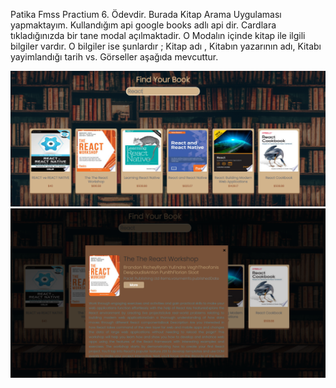 Patika Fmss Practium 6. Ödevdir. Burada Kitap Arama Uygulaması yapmaktayım. 
Kullandığım api google books adlı api dir. Cardlara tıkladığınızda bir tane modal açılmaktadir. 
O Modalın içinde kitap ile ilgili bilgiler vardır. O bilgiler ise şunlardır ; Kitap adı , Kitabın yazarının adı, Kitabı yayimlandığı tarih vs. 
Görseller aşağıda mevcuttur. 

<img src="./src/components/birinciresim.png" alt="img"/>
<img src="./src/components/ikinciresim.png" alt="imgTwo"/>

